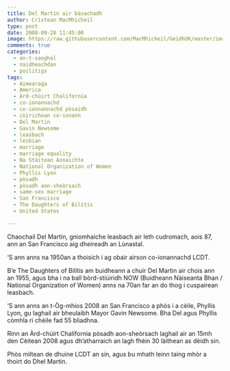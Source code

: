 ```yaml
---
title: Del Martin air bàsachadh
author: Crìstean MacMhìcheil
type: post
date: 2008-09-28 11:45:00
image: https://raw.githubusercontent.com/MacMhicheil/GeidhUK/master/images/2008-09-28-del-martin-air-basachadh.jpg
comments: true
categories:
  - an-t-saoghal
  - naidheachdan
  - poilitigs
tags:
  - Aimearaga
  - America
  - Àrd-chùirt Chalifornia
  - co-ionannachd
  - co-ionnannachd pòsaidh
  - còirichean co-ionann
  - Del Martin
  - Gavin Newsome
  - leasbach
  - lesbian
  - marriage
  - marriage equality
  - Na Stàitean Aonaichte
  - National Organization of Women
  - Phyllis Lyon
  - pòsadh
  - pòsadh aon-sheòrsach
  - same-sex marriage
  - San Francisco
  - The Daughters of Bilitis
  - United States

---
```

Chaochail Del Martin, gnìomhaiche leasbach air leth cudromach, aois 87, ann an San Francisco aig dheireadh an Lùnastal.

<!--more-->

‘S ann anns na 1950an a thoisich i ag obair airson co-ionannachd LCDT.

B’e The Daughters of Bilitis am buidheann a chuir Del Martin air chois ann an 1955, agus bha i na ball bòrd-stiùiridh NOW (Buidheann Nàiseanta Bhan / National Organization of Women) anns na 70an far an do thog i cuspairean leasbach.

‘S ann anns an t-Òg-mhios 2008 an San Francisco a phòs i a cèile, Phyllis Lyon, gu laghail air bheulaibh Mayor Gavin Newsome. Bha Del agus Phyllis còmhla ri chèile fad 55 bliadhna.

Rinn an Àrd-chùirt Chalifornia pòsadh aon-sheòrsach laghail air an 15mh den Cèitean 2008 agus dh’atharraich an lagh fhèin 30 làithean as dèidh sin.

Phòs mìltean de dhuine LCDT an sin, agus bu mhath leinn taing mhòr a thoirt do Dhel Martin.

